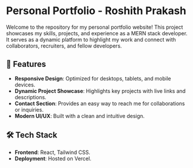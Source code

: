 # Personal Portfolio - Roshith Prakash  

Welcome to the repository for my personal portfolio website! This project showcases my skills, projects, and experience as a MERN stack developer. It serves as a dynamic platform to highlight my work and connect with collaborators, recruiters, and fellow developers.  

## 🌟 Features  

- **Responsive Design**: Optimized for desktops, tablets, and mobile devices.  
- **Dynamic Project Showcase**: Highlights key projects with live links and descriptions.  
- **Contact Section**: Provides an easy way to reach me for collaborations or inquiries.  
- **Modern UI/UX**: Built with a clean and intuitive design.  

## 🛠️ Tech Stack  

- **Frontend**: React, Tailwind CSS.
- **Deployment**: Hosted on Vercel. 